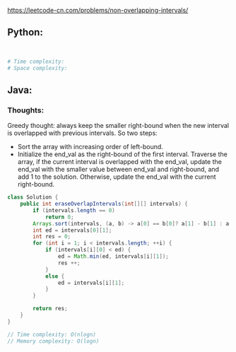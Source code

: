 <https://leetcode-cn.com/problems/non-overlapping-intervals/> 

## Python:
```python

        
# Time complexity: 
# Space complexity: 
```

## Java:
### Thoughts:
Greedy thought: always keep the smaller right-bound when the new interval is overlapped with previous intervals. So two steps:
  - Sort the array with increasing order of left-bound.
  - Initialize the end_val as the right-bound of the first interval. Traverse the array, if the current interval is overlapped with the end_val, update the end_val with the smaller
  value between end_val and right-bound, and add 1 to the solution. Otherwise, update the end_val with the current right-bound.
```java
class Solution {
    public int eraseOverlapIntervals(int[][] intervals) {
        if (intervals.length == 0)
            return 0;
        Arrays.sort(intervals, (a, b) -> a[0] == b[0]? a[1] - b[1] : a[0] - b[0]);
        int ed = intervals[0][1];
        int res = 0;
        for (int i = 1; i < intervals.length; ++i) {
            if (intervals[i][0] < ed) {
                ed = Math.min(ed, intervals[i][1]);
                res ++;
            }
            else {
                ed = intervals[i][1];
            }
        }

        return res;
    }
}

// Time complexity: O(nlogn)
// Memory complexity: O(logn)
```
